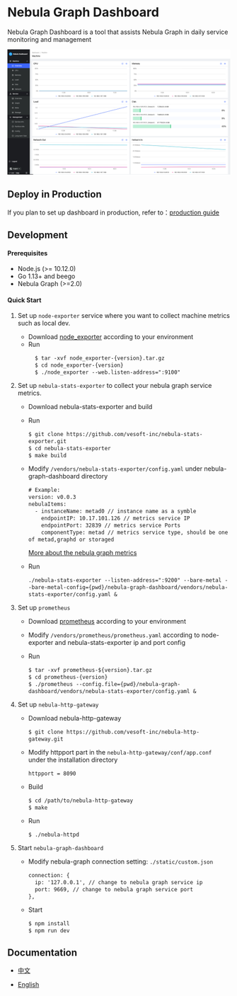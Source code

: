 # Nebula Graph Dashboard
Nebula Graph Dashboard is a tool that assists Nebula Graph in daily service monitoring and management

![](introduction.png)

## Deploy in Production
If you plan to set up dashboard in production, refer to：[production guide](DEPLOY.md)

## Development 
#### Prerequisites
- Node.js (>= 10.12.0)
- Go 1.13+ and beego
- Nebula Graph (>=2.0)

#### Quick Start
1. Set up `node-exporter` service where you want to collect machine metrics such as local dev.
    - Download [node_exporter](https://prometheus.io/download/#node_exporter) according to your environment
    - Run 
      ```
        $ tar -xvf node_exporter-{version}.tar.gz
        $ cd node_exporter-{version}
        $ ./node_exporter --web.listen-address=":9100"
      ```

2. Set up `nebula-stats-exporter` to collect your nebula graph service metrics.
    - Download nebula-stats-exporter and build
    - Run
      ```
      $ git clone https://github.com/vesoft-inc/nebula-stats-exporter.git
      $ cd nebula-stats-exporter
      $ make build
      ```

    - Modify `/vendors/nebula-stats-exporter/config.yaml` under nebula-graph-dashboard directory
      ```
      # Example:
      version: v0.0.3
      nebulaItems:
        - instanceName: metad0 // instance name as a symble
          endpointIP: 10.17.101.126 // metrics service IP
          endpointPort: 32839 // metrics service Ports
          componentType: metad // metrics service type, should be one of metad,graphd or storaged
      ```
      [More about the nebula graph metrics](https://docs.nebula-graph.com.cn/master/6.monitor-and-metrics/1.query-performance-metrics/)
    - Run
      ```
      ./nebula-stats-exporter --listen-address=":9200" --bare-metal --bare-metal-config={pwd}/nebula-graph-dashboard/vendors/nebula-stats-exporter/config.yaml &
      ```
  
3. Set up `prometheus`
    - Download [prometheus](https://prometheus.io/download/#prometheus) according to your environment

    - Modify `/vendors/prometheus/prometheus.yaml` according to node-exporter and nebula-stats-exporter ip and port config

    - Run
      ```
      $ tar -xvf prometheus-${version}.tar.gz
      $ cd prometheus-{version}
      $ ./prometheus --config.file={pwd}/nebula-graph-dashboard/vendors/nebula-stats-exporter/config.yaml &
      ```

4. Set up `nebula-http-gateway`

    - Download nebula-http-gateway
      ```
      $ git clone https://github.com/vesoft-inc/nebula-http-gateway.git
      ```
  
    - Modify httpport part in the `nebula-http-gateway/conf/app.conf` under the installation directory
      ```
      httpport = 8090
      ```
    - Build
      ```
      $ cd /path/to/nebula-http-gateway
      $ make
      ```
    - Run 
      ```
      $ ./nebula-httpd
      ```

5. Start `nebula-graph-dashboard`

    - Modify nebula-graph connection setting: `./static/custom.json`
      ```
      connection: {
        ip: '127.0.0.1', // change to nebula graph service ip
        port: 9669, // change to nebula graph service port
      },
      ```
    - Start
      ```
      $ npm install
      $ npm run dev
      ```

## Documentation 

+ [中文](https://docs.nebula-graph.com.cn/master/nebula-dashboard/1.what-is-dashboard/)

+ [English](https://docs.nebula-graph.io/master/nebula-dashboard/1.what-is-dashboard/)